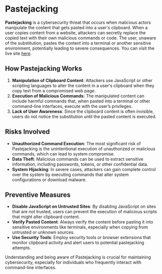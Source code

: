# Pastejacking

**Pastejacking** is a cybersecurity threat that occurs when malicious actors manipulate the content that gets pasted into a user's clipboard. When a user copies content from a website, attackers can secretly replace the copied text with their own malicious commands or code. The user, unaware of the substitution, pastes the content into a terminal or another sensitive environment, potentially leading to severe consequences.
You can visit the live site [here](https://kalashkundaliyacyber.github.io/Pastejacking/).

## How Pastejacking Works
1. **Manipulation of Clipboard Content**: Attackers use JavaScript or other scripting languages to alter the content in a user's clipboard when they copy text from a compromised web page.
2. **Execution of Malicious Commands**: The manipulated content can include harmful commands that, when pasted into a terminal or other command-line interfaces, execute with the user’s privileges.
3. **Lack of User Awareness**: Since the clipboard content is often invisible, users do not notice the substitution until the pasted content is executed.

## Risks Involved
- **Unauthorized Command Execution**: The most significant risk of Pastejacking is the unintentional execution of unauthorized or malicious commands, which can lead to system compromise.
- **Data Theft**: Malicious commands can be used to extract sensitive information, including passwords, tokens, or other confidential data.
- **System Hijacking**: In severe cases, attackers can gain complete control over the system by executing commands that alter system configurations or download malware.

## Preventive Measures
- **Disable JavaScript on Untrusted Sites**: By disabling JavaScript on sites that are not trusted, users can prevent the execution of malicious scripts that might alter clipboard content.
- **Verify Pasted Content**: Always verify the content before pasting it into sensitive environments like terminals, especially when copying from untrusted or unknown sources.
- **Use Security Tools**: Employ security tools or browser extensions that monitor clipboard activity and alert users to potential pastejacking attempts.

Understanding and being aware of Pastejacking is crucial for maintaining cybersecurity, especially for individuals who frequently interact with command-line interfaces.

